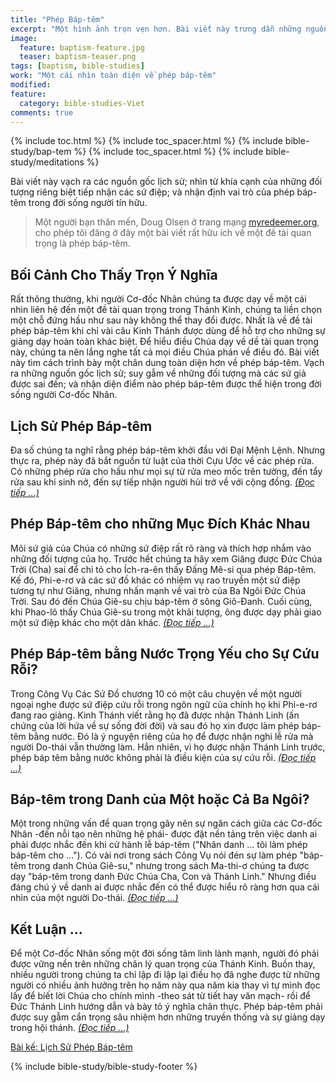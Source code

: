 ```yaml
---
title: "Phép Báp-têm"
excerpt: "Một hình ảnh trọn vẹn hơn. Bài viết này trưng dẫn những nguồn gốc lịch sử; suy xét về những đối tượng mà các sứ giả được sai đến; và nhận diện những khía cạnh mà phép báp-têm đi vào trong đời sống chúng ta."
image: 
  feature: baptism-feature.jpg
  teaser: baptism-teaser.png
tags: [baptism, bible-studies]
work: "Một cái nhìn toàn diện về phép báp-têm"
modified:
feature:
  category: bible-studies-Viet
comments: true
---
```


{% include toc.html %}
{% include toc_spacer.html %}
{% include bible-study/bap-tem %}
{% include toc_spacer.html %}
{% include bible-study/meditations %}

Bài viết này vạch ra các nguồn gốc lịch sử; nhìn từ khía cạnh của những đối tượng riêng biệt tiếp nhận các sứ điệp; và nhận định vai trò của phép báp-têm trong đời sống người tín hữu.

> Một người bạn thân mến, Doug Olsen ở trang mạng <a href="http://myredeemer.org">myredeemer.org</a>, cho phép tôi đăng ở đây một bài viết rất hữu ích về một đề tài quan trọng là phép báp-têm.

## Bối Cảnh Cho Thấy Trọn Ý Nghĩa

Rất thông thường, khi người Cơ-đốc Nhân chúng ta được dạy về một cái nhìn liên hệ đến một đề tài quan trọng trong Thánh Kinh, chúng ta liền chọn một chỗ đứng hầu như sau này không thể thay đổi được. Nhất là về đề tài phép báp-têm khi chỉ vài câu Kinh Thánh được dùng để hỗ trợ cho những sự giảng dạy hoàn toàn khác biệt. Để hiểu điều Chúa dạy về dề tài quan trọng này, chúng ta nên lắng nghe tất cả mọi điều Chúa phán về điều đó. Bài viết này tìm cách trình bày một chân dung toàn diện hơn về phép báp-têm. Vạch ra những nguồn gốc lịch sử; suy gẫm về những đối tượng mà các sứ giả được sai đến; và nhận diện đỉểm nào phép báp-têm được thể hiện trong đời sống người Cơ-đốc Nhân.

## Lịch Sử Phép Báp-têm

Đa số chúng ta nghĩ rằng phép báp-têm khởi đầu với Đại Mệnh Lệnh. Nhưng thực ra, phép này đã bắt nguồn từ luật của thời Cựu Ước về các phép rửa. Có những phép rửa cho hầu như mọi sự từ rửa meo mốc trên tường, đến tẩy rửa sau khi sinh nở, đến sự tíếp nhận người hủi trở về với cộng đồng.  <a href="{{ site.url }}/baptism/lich-su/"><em>(Đọc tiếp ...)</em></a>

## Phép Báp-têm cho những Mục Đích Khác Nhau

Mõi sứ giả của Chúa có những sứ điệp rất rõ ràng và thích hợp nhắm vào những đối tượng của họ. Trước hết chúng ta hãy xem Giăng được Đức Chúa Trời (Cha) sai để chỉ tỏ cho Ích-ra-ên thấy Đấng Mê-si qua phép Báp-têm. Kế đó, Phi-e-rơ và các sứ đồ khác có nhiệm vụ rao truyền một sứ điệp tương tự như Giăng, nhưng nhấn mạnh về vai trò của Ba Ngôi Đức Chúa Trời. Sau đó đến Chúa Giê-su chịu báp-têm ở sông Giô-Đanh. Cuối cùng, khi Phao-lô thấy Chúa Giê-su trong một khải tượng, ông được dạy phải giao một sứ điệp khác cho một dân khác.  <a href="{{ site.url }}/baptism/muc-dich/"><em>(Đọc tiếp ...)</em></a>

## Phép Báp-têm bằng Nước Trọng Yếu cho Sự Cứu Rỗi?

Trong Công Vụ Các Sứ Đồ chương 10 có một câu chuyện về một người ngoại nghe được sứ điệp cứu rỗi trong ngôn ngữ của chính họ khi Phi-e-rơ đang rao giảng. Kinh Thánh viết rằng họ đã được nhận Thánh Linh (ấn chứng của lời hứa về sự sống đời đời) và sau đó họ xin được làm phép báp-têm bằng nước. Đó là ý nguyện riêng của họ để được nhận nghi lễ rửa mà người Do-thái vẫn thường làm. Hẳn nhiên, vì họ được nhận Thánh Linh trước, phép báp têm bằng nước không phải là điều kiện của sự cứu rỗi.  <a href="{{ site.url }}/baptism/cuu-roi/"><em>(Đọc tiếp ...)</em></a>

## Báp-têm trong Danh của Một hoặc Cả Ba Ngôi?

Một trong những vấn đề quan trọng gây nên sự ngăn cách giữa các Cơ-đốc Nhân -đến nỗi tạo nên những hệ phái- được đặt nền tảng trên việc danh ai phải được nhắc đến khi cử hành lễ báp-têm ("Nhân danh ... tôi làm phép báp-têm cho ..."). Có vài nơi trong sách Công Vụ nói đén sự làm phép "báp-têm trong danh Chúa Giê-su," nhưng trong sách Ma-thi-ơ chúng ta được dạy "báp-têm trong danh Đức Chúa Cha, Con và Thánh Linh." Nhưng điều đáng chú ý về danh ai được nhắc đến có thể được hiểu rõ ràng hơn qua cái nhìn của một người Do-thái.  <a href="{{ site.url }}/baptism/trong-danh/"><em>(Đọc tiếp ...)</em></a>

## Kết Luận ...

Để một Cơ-đốc Nhân sống một đời sống tâm linh lành mạnh, người đó phải được vững nền trên những chân lý quan trọng của Thánh Kinh. Buồn thay, nhiều người trong chúng ta chỉ lập đi lập lại điều họ đã nghe được từ những người có nhiều ảnh hưởng trên họ năm này qua năm kia thay vì tự mình đọc lấy để bíết lời Chúa cho chính mình -theo sát từ tiết hay văn mạch- rồi để Đức Thánh Linh hướng dẫn và bày tỏ ý nghĩa chân thực. Phép báp-têm phải được suy gẫm cẩn trọng sâu nhiệm hơn những truyền thống và sự giảng dạy trong hội thánh.  <a href="{{ site.url }}/baptism/ket-luan/"><em>(Đọc tiếp ...)</em></a>

<a href="{{ site.url }}/baptism/lich-su/">Bài kế: Lịch Sử Phép Báp-têm</a>

{% include bible-study/bible-study-footer %}
